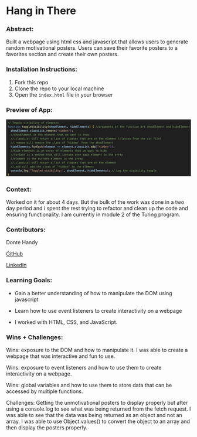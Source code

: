# Hang in There  

### Abstract:
[//]: <> (Briefly describe what you built and its features. What problem is the app solving? How does this application solve that problem?)

Built a webpage using html css and javascript that allows users to generate random motivational posters. Users can save their favorite posters to a favorites section and create their own posters.

### Installation Instructions:
[//]: <> (What steps does a person have to take to get your app cloned down and running?)

1. Fork this repo
2. Clone the repo to your local machine
3. Open the `index.html` file in your browser

### Preview of App:
[//]: <> (Provide ONE gif or screenshot of your application - choose the "coolest" piece of functionality to show off. gifs preferred!)

![toggleVisibility function](image.png)

### Context:
[//]: <> (Give some context for the project here. How long did you have to work on it? How far into the Turing program are you?)

Worked on it for about 4 days. But the bulk of the work was done in a two day period and i spent the rest trying to refactor and clean up the code and ensuring functionality. I am currently in module 2 of the Turing program.

### Contributors:
[//]: <> (Who worked on this application? Link to your GitHub. Consider also providing LinkedIn link)

Donte Handy

[GitHub](https://github.com/dontehandy
)

[LinkedIn](https://www.linkedin.com/in/dontehandy/)


### Learning Goals:
[//]: <> (What were the learning goals of this project? What tech did you work with?)

- Gain a better understanding of how to manipulate the DOM using javascript

- Learn how to use event listeners to create interactivity on a webpage

- I worked with HTML, CSS, and JavaScript. 

### Wins + Challenges:
[//]: <> (What are 2-3 wins you have from this project? What were some challenges you faced - and how did you get over them?)

Wins: exposure to the DOM and how to manipulate it. I was able to create a webpage that was interactive and fun to use.

Wins: exposure to event listeners and how to use them to create interactivity on a webpage.

Wins: global variables and how to use them to store data that can be accessed by multiple functions.

Challenges: Getting the unmotivational posters to display properly but after using a console.log to see what was being returned from the fetch request. I was able to see that the data was being returned as an object and not an array. I was able to use Object.values() to convert the object to an array and then display the posters properly.